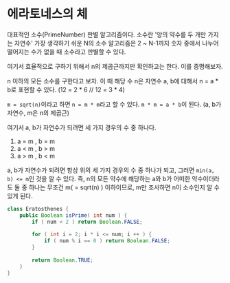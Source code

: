 # 에라토네스의 체

대표적인 소수(PrimeNumber) 판별 알고리즘이다. 소수란 '양의 약수를 두 개만 가지는 자연수'
가장 생각하기 쉬운 N의 소수 알고리즘은 2 ~ N-1까지 숫자 중에서 나누어 떨어지는 수가 없을 때 소수라고 
판별할 수 있다. 

여기서 효율적으로 구하기 위해서 n의 제곱근까지만 확인하고는 한다. 이를 증명해보자.

n 이하의 모든 소수를 구한다고 보자. 이 때 해당 수 n은 자연수 a, b에 대해서 n = a * b로 표현할 수 있다.
(12 = 2 * 6 // 12 = 3 * 4)

`m = sqrt(n)`이라고 하면 `n = m * m`라고 할 수 있다.
`m * m = a * b`이 된다. (a, b가 자연수, m은 n의 제곱근)

여기서 a, b가 자연수가 되려면 세 가지 경우의 수 중 하나다.

1. a = m , b = m
2. a < m , b > m
3. a > m , b < m

a, b가 자연수가 되려면 항상 위의 세 가지 경우의 수 중 하나가 되고, 그러면 `min(a, b) <= m`인 것을 알 수 있다.
즉, n의 모든 약수에 해당하는 a와 b가 어떠한 약수이더라도 둘 중 하나는 무조건 m( = sqrt(n) ) 이하이므로, m만 조사하면 n이 소수인지 알 수 있게 된다.


```java
class Eratosthenes {
    public Boolean isPrime( int num ) {
        if ( num < 2 ) return Boolean.FALSE;
        
        for ( int i = 2; i * i <= num; i ++ ) {
            if ( num % i == 0 ) return Boolean.FALSE;
        }
        
        return Boolean.TRUE;
    }
}
```

